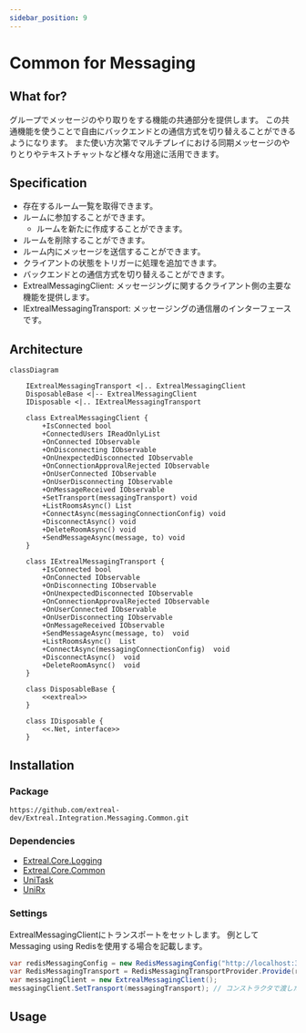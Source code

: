 ```yaml
---
sidebar_position: 9
---
```


# Common for Messaging

## What for?

グループでメッセージのやり取りをする機能の共通部分を提供します。
この共通機能を使うことで自由にバックエンドとの通信方式を切り替えることができるようになります。
また使い方次第でマルチプレイにおける同期メッセージのやりとりやテキストチャットなど様々な用途に活用できます。

## Specification

- 存在するルーム一覧を取得できます。
- ルームに参加することができます。
  - ルームを新たに作成することができます。
- ルームを削除することができます。
- ルーム内にメッセージを送信することができます。
- クライアントの状態をトリガーに処理を追加できます。
- バックエンドとの通信方式を切り替えることができます。
- ExtrealMessagingClient: メッセージングに関するクライアント側の主要な機能を提供します。
- IExtrealMessagingTransport: メッセージングの通信層のインターフェースです。

## Architecture

```mermaid
classDiagram

    IExtrealMessagingTransport <|.. ExtrealMessagingClient 
    DisposableBase <|-- ExtrealMessagingClient 
    IDisposable <|.. IExtrealMessagingTransport

    class ExtrealMessagingClient {
        +IsConnected bool
        +ConnectedUsers IReadOnlyList
        +OnConnected IObservable
        +OnDisconnecting IObservable
        +OnUnexpectedDisconnected IObservable
        +OnConnectionApprovalRejected IObservable
        +OnUserConnected IObservable
        +OnUserDisconnecting IObservable
        +OnMessageReceived IObservable
        +SetTransport(messagingTransport) void
        +ListRoomsAsync() List
        +ConnectAsync(messagingConnectionConfig) void
        +DisconnectAsync() void
        +DeleteRoomAsync() void
        +SendMessageAsync(message, to) void
    }
    
    class IExtrealMessagingTransport {
        +IsConnected bool
        +OnConnected IObservable
        +OnDisconnecting IObservable
        +OnUnexpectedDisconnected IObservable
        +OnConnectionApprovalRejected IObservable
        +OnUserConnected IObservable
        +OnUserDisconnecting IObservable
        +OnMessageReceived IObservable
        +SendMessageAsync(message, to)  void
        +ListRoomsAsync()  List
        +ConnectAsync(messagingConnectionConfig)  void
        +DisconnectAsync()  void
        +DeleteRoomAsync()  void
    }
    
    class DisposableBase {
        <<extreal>>
    }

    class IDisposable {
        <<.Net, interface>>
    }
```

## Installation

### Package

```text
https://github.com/extreal-dev/Extreal.Integration.Messaging.Common.git
```

### Dependencies

- [Extreal.Core.Logging](../core/logging.md)
- [Extreal.Core.Common](../core/common.md)
- [UniTask](https://github.com/Cysharp/UniTask)
- [UniRx](https://github.com/neuecc/UniRx)

### Settings

ExtrealMessagingClientにトランスポートをセットします。
例としてMessaging using Redisを使用する場合を記載します。

```csharp
var redisMessagingConfig = new RedisMessagingConfig("http://localhost:3030", new SocketIOOptions { EIO = EngineIO.V4 });
var RedisMessagingTransport = RedisMessagingTransportProvider.Provide(redisMessagingConfig);
var messagingClient = new ExtrealMessagingClient();
messagingClient.SetTransport(messagingTransport); // コンストラクタで渡した方が良さそう
```

## Usage
